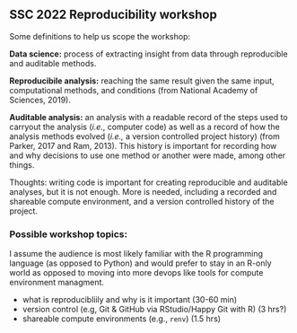 ## SSC 2022 Reproducibility workshop

Some definitions to help us scope the workshop:

**Data science:** process of extracting insight from data through reproducible and auditable methods.

**Reproducibile analysis:** reaching the same result given the same input, computational methods, 
and conditions (from National Academy of Sciences, 2019).

**Auditable analysis:** an analysis with a readable record of the steps used to carryout
the analysis (*i.e.*, computer code) 
as well as a record of how the analysis methods evolved 
(*i.e.,* a version controlled project history) (from Parker, 2017 and Ram, 2013). 
This history is important for recording how and why decisions to use one method 
or another were made, among other things.  

Thoughts: writing code is important for creating reproducible and auditable analyses, but it is not enough. 
More is needed, including a recorded and shareable compute environment, and a version controlled history of the project.

### Possible workshop topics:

I assume the audience is most likely familiar with the R programming language (as opposed to Python) 
and would prefer to stay in an R-only world as opposed to moving into more devops like tools for 
compute environment managment.

- what is reproducibliily and why is it important (30-60 min)
- version control (e.g, Git & GitHub via RStudio/Happy Git with R) (3 hrs?)
- shareable compute environments (e.g., `renv`) (1.5 hrs)
